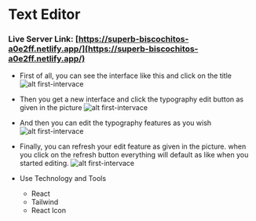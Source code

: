 # Text Editor

### Live Server Link: [https://superb-biscochitos-a0e2ff.netlify.app/](https://superb-biscochitos-a0e2ff.netlify.app/)

* First of all, you can see the interface like this and click on the title ![alt first-intervace](https://i.ibb.co/QCrH87T/Screenshot-2.png)

* Then you get a new interface and click the typography edit button as given in the picture ![alt first-intervace](https://i.ibb.co/grc3pGb/Screenshot-3.png)

* And then you can edit the typography features as you wish ![alt first-intervace](https://i.ibb.co/QjfrsYF/Screenshot-4.png)

* Finally, you can refresh your edit feature as given in the picture. when you click on the refresh button everything will default as like when you started editing. ![alt first-intervace](https://i.ibb.co/mbhB873/Screenshot-5.png)

* Use Technology and Tools
    - React
    - Tailwind
    - React Icon
    